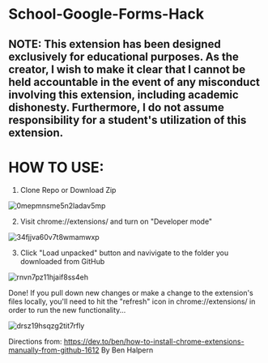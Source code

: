 # School-Google-Forms-Hack

## NOTE: This extension has been designed exclusively for educational purposes. As the creator, I wish to make it clear that I cannot be held accountable in the event of any misconduct involving this extension, including academic dishonesty. Furthermore, I do not assume responsibility for a student's utilization of this extension.

# HOW TO USE:

1. Clone Repo or Download Zip

![0mepmnsme5n2ladav5mp](https://github.com/My-Altt/School-Google-Forms-Hack/assets/101564533/a0e57501-2adc-44af-ba87-702c745a6e97)

2. Visit chrome://extensions/ and turn on "Developer mode"

![34fjjva60v7t8wmamwxp](https://github.com/My-Altt/School-Google-Forms-Hack/assets/101564533/eb09a83c-ccba-4ef9-bb22-c684df7ffcb0)

3. Click "Load unpacked" button and navivigate to the folder you downloaded from GitHub

![rnvn7pz11hjaif8ss4eh](https://github.com/My-Altt/School-Google-Forms-Hack/assets/101564533/1dea9b5f-dad3-4f37-b366-eedc92045369)

Done!
If you pull down new changes or make a change to the extension's files locally, you'll need to hit the "refresh" icon in chrome://extensions/ in order to run the new functionality...

![drsz19hsqzg2tit7rfly](https://github.com/My-Altt/School-Google-Forms-Hack/assets/101564533/3be0274b-f74a-4e9d-91c5-a6421bed8842)

Directions from: https://dev.to/ben/how-to-install-chrome-extensions-manually-from-github-1612 By Ben Halpern
